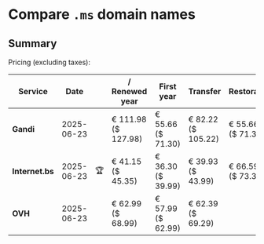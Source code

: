 # Compare `.ms` domain names

## Summary

Pricing (excluding taxes):

| Service | Date |  | / Renewed year | First year | Transfer | Restoration |
|--|--|--|--|--|--|--|
| **Gandi** | 2025-06-23 |  | € 111.98<br>($ 127.98) | € 55.66<br>($ 71.30) | € 82.22<br>($ 105.22) | € 55.66<br>($ 71.30) |
| **Internet.bs** | 2025-06-23 | 🏆 | € 41.15<br>($ 45.35) | € 36.30<br>($ 39.99) | € 39.93<br>($ 43.99) | € 66.59<br>($ 73.39) |
| **OVH** | 2025-06-23 |  | € 62.99<br>($ 68.99) | € 57.99<br>($ 62.99) | € 62.39<br>($ 69.29) |  |
